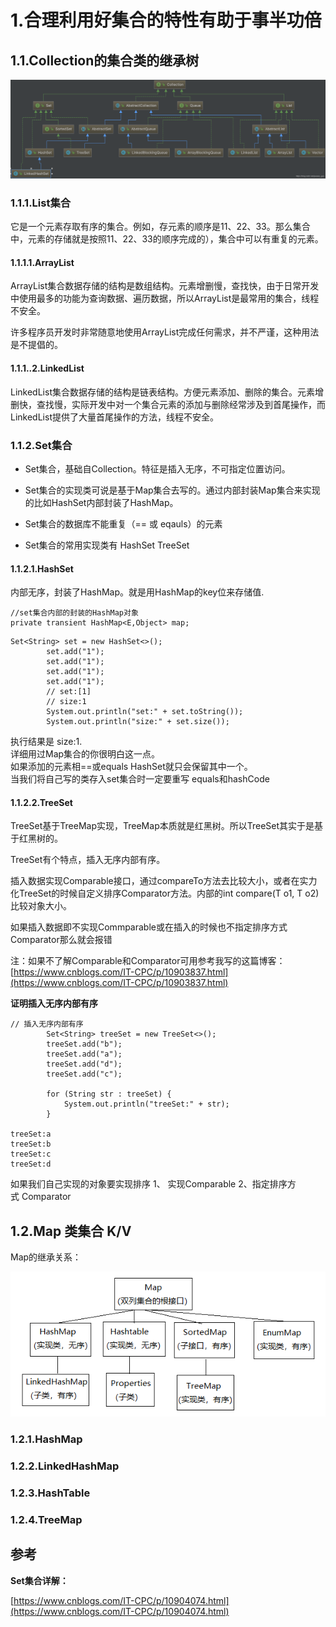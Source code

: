 # 1.合理利用好集合的特性有助于事半功倍

## 1.1.Collection的集合类的继承树

![img](/static/image/20190717224652123.png)

### 1.1.1.List集合

它是一个元素存取有序的集合。例如，存元素的顺序是11、22、33。那么集合中，元素的存储就是按照11、22、33的顺序完成的），集合中可以有重复的元素。

#### 1.1.1.1.ArrayList

ArrayList集合数据存储的结构是数组结构。元素增删慢，查找快，由于日常开发中使用最多的功能为查询数据、遍历数据，所以ArrayList是最常用的集合，线程不安全。

许多程序员开发时非常随意地使用ArrayList完成任何需求，并不严谨，这种用法是不提倡的。

#### 1.1.1..2.LinkedList

LinkedList集合数据存储的结构是链表结构。方便元素添加、删除的集合。元素增删快，查找慢，实际开发中对一个集合元素的添加与删除经常涉及到首尾操作，而LinkedList提供了大量首尾操作的方法，线程不安全。

### 1.1.2.Set集合

* Set集合，基础自Collection。特征是插入无序，不可指定位置访问。

* Set集合的实现类可说是基于Map集合去写的。通过内部封装Map集合来实现的比如HashSet内部封装了HashMap。

* Set集合的数据库不能重复（== 或 eqauls）的元素

* Set集合的常用实现类有 HashSet TreeSet

#### 1.1.2.1.HashSet

内部无序，封装了HashMap。就是用HashMap的key位来存储值.

```
//set集合内部的封装的HashMap对象
private transient HashMap<E,Object> map;
```

```
Set<String> set = new HashSet<>();
        set.add("1");
        set.add("1");
        set.add("1");
        set.add("1");
        // set:[1]
        // size:1
        System.out.println("set:" + set.toString());
        System.out.println("size:" + set.size());
```

执行结果是 size:1.  
详细用过Map集合的你很明白这一点。  
如果添加的元素相==或equals HashSet就只会保留其中一个。  
当我们将自己写的类存入set集合时一定要重写 equals和hashCode

#### 1.1.2.2.TreeSet

TreeSet基于TreeMap实现，TreeMap本质就是红黑树。所以TreeSet其实于是基于红黑树的。

TreeSet有个特点，插入无序内部有序。

插入数据实现Comparable接口，通过compareTo方法去比较大小，或者在实力化TreeSet的时候自定义排序Comparator方法。内部的int compare\(T o1, T o2\)比较对象大小。

如果插入数据即不实现Commparable或在插入的时候也不指定排序方式Comparator那么就会报错

注：如果不了解Comparable和Comparator可用参考我写的这篇博客：[https://www.cnblogs.com/IT-CPC/p/10903837.html](https://www.cnblogs.com/IT-CPC/p/10903837.html)

**证明插入无序内部有序**

```
// 插入无序内部有序
        Set<String> treeSet = new TreeSet<>();
        treeSet.add("b");
        treeSet.add("a");
        treeSet.add("d");
        treeSet.add("c");

        for (String str : treeSet) {
            System.out.println("treeSet:" + str);
        }

treeSet:a
treeSet:b
treeSet:c
treeSet:d
```

如果我们自己实现的对象要实现排序 1、 实现Comparable 2、指定排序方式 Comparator

## 1.2.Map 类集合 K/V

Map的继承关系：

![img](/static/image/1685101-20190520015745840-1408257336.png)

### 1.2.1.HashMap

### 1.2.2.LinkedHashMap

### 1.2.3.HashTable

### 1.2.4.TreeMap

## 参考

**Set集合详解：**

[https://www.cnblogs.com/IT-CPC/p/10904074.html](https://www.cnblogs.com/IT-CPC/p/10904074.html)

